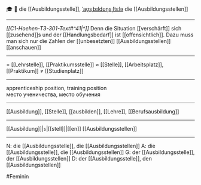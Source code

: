 🎓 🔴 die [[Ausbildungsstelle]], [ˈaʊ̯sˌbɪldʊŋsˌʃtɛlə](https://youglish.com/pronounce/Ausbildungsstelle/german)
die [[Ausbildungsstellen]]

---
*[[C1-Hoehen-T3-301-Text#^41|^]]* Denn die Situation [[verschärft]] sich [[zusehend]]s und der [[Handlungsbedarf]] ist [[offensichtlich]]. Dazu muss man sich nur die Zahlen der [[unbesetzten]] [[Ausbildungsstellen]] [[anschauen]]

---
= [[Lehrstelle]], [[Praktikumsstelle]]
≈ [[Stelle]], [[Arbeitsplatz]], [[Praktikum]]
≠ [[Studienplatz]]

---
apprenticeship position, training position  
место ученичества, место обучения

---
[[Ausbildung]], [[Stelle]], [[ausbilden]], [[Lehre]], [[Berufsausbildung]]

---
[[Ausbildung]]|`s`|[[stell]]|[[en]]
[[Ausbildungsstellen]]


---
N: die [[Ausbildungsstelle]], die [[Ausbildungsstellen]]
A: die [[Ausbildungsstelle]], die [[Ausbildungsstellen]]
G: der [[Ausbildungsstelle]], der [[Ausbildungsstellen]]
D: der [[Ausbildungsstelle]], den [[Ausbildungsstellen]]

#Feminin 
